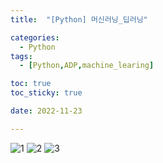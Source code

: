 ```yaml
---
title:  "[Python] 머신러닝_딥러닝" 

categories:
  - Python
tags:
  - [Python,ADP,machine_learing]

toc: true
toc_sticky: true

date: 2022-11-23

---
```


![1](https://user-images.githubusercontent.com/88616282/203530847-d316877e-3e9e-4ccb-8474-89d4ec208292.png)
![2](https://user-images.githubusercontent.com/88616282/203530864-420bb395-c3be-4840-b475-0e1dad9e402f.png)
![3](https://user-images.githubusercontent.com/88616282/203530872-30342994-f48e-4abf-9136-246cac6aa544.png)

